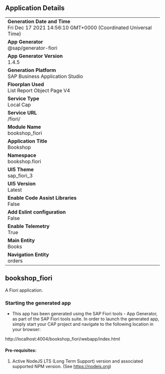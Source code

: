 ## Application Details
|               |
| ------------- |
|**Generation Date and Time**<br>Fri Dec 17 2021 14:56:10 GMT+0000 (Coordinated Universal Time)|
|**App Generator**<br>@sap/generator-fiori|
|**App Generator Version**<br>1.4.5|
|**Generation Platform**<br>SAP Business Application Studio|
|**Floorplan Used**<br>List Report Object Page V4|
|**Service Type**<br>Local Cap|
|**Service URL**<br>/fiori/
|**Module Name**<br>bookshop_fiori|
|**Application Title**<br>Bookshop|
|**Namespace**<br>bookshop.fiori|
|**UI5 Theme**<br>sap_fiori_3|
|**UI5 Version**<br>Latest|
|**Enable Code Assist Libraries**<br>False|
|**Add Eslint configuration**<br>False|
|**Enable Telemetry**<br>True|
|**Main Entity**<br>Books|
|**Navigation Entity**<br>orders|

## bookshop_fiori

A Fiori application.

### Starting the generated app

-   This app has been generated using the SAP Fiori tools - App Generator, as part of the SAP Fiori tools suite.  In order to launch the generated app, simply start your CAP project and navigate to the following location in your browser:

http://localhost:4004/bookshop_fiori/webapp/index.html

#### Pre-requisites:

1. Active NodeJS LTS (Long Term Support) version and associated supported NPM version.  (See https://nodejs.org)


